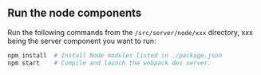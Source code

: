 ## Run the node components

Run the following commands from the `/src/server/node/xxx` directory, xxx being the server component you want to run:

```sh
npm install  # Install Node modules listed in ./package.json
npm start    # Compile and launch the webpack dev server.
```
